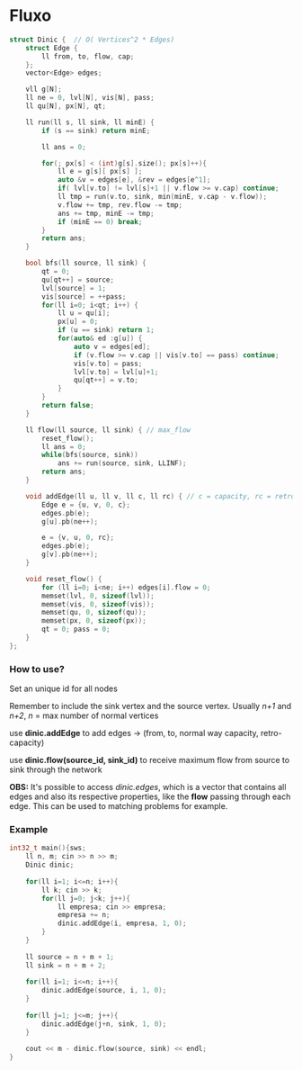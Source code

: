 # Fluxo

```cpp
struct Dinic {  // O( Vertices^2 * Edges)
    struct Edge { 
        ll from, to, flow, cap;
    };
    vector<Edge> edges;

    vll g[N];
    ll ne = 0, lvl[N], vis[N], pass;
    ll qu[N], px[N], qt;

    ll run(ll s, ll sink, ll minE) {
        if (s == sink) return minE;

        ll ans = 0;

        for(; px[s] < (int)g[s].size(); px[s]++){
            ll e = g[s][ px[s] ];
            auto &v = edges[e], &rev = edges[e^1];
            if( lvl[v.to] != lvl[s]+1 || v.flow >= v.cap) continue;
            ll tmp = run(v.to, sink, min(minE, v.cap - v.flow));
            v.flow += tmp, rev.flow -= tmp;
            ans += tmp, minE -= tmp;
            if (minE == 0) break;
        }
        return ans;
    }

    bool bfs(ll source, ll sink) {
        qt = 0;
        qu[qt++] = source;
        lvl[source] = 1;
        vis[source] = ++pass;
        for(ll i=0; i<qt; i++) {
            ll u = qu[i];
            px[u] = 0;
            if (u == sink) return 1;
            for(auto& ed :g[u]) {
                auto v = edges[ed];
                if (v.flow >= v.cap || vis[v.to] == pass) continue;
                vis[v.to] = pass;
                lvl[v.to] = lvl[u]+1;
                qu[qt++] = v.to;
            }
        }
        return false;
    }

    ll flow(ll source, ll sink) { // max_flow
        reset_flow();
        ll ans = 0;
        while(bfs(source, sink))
            ans += run(source, sink, LLINF);
        return ans;
    }

    void addEdge(ll u, ll v, ll c, ll rc) { // c = capacity, rc = retro-capacity;
        Edge e = {u, v, 0, c};
        edges.pb(e);
        g[u].pb(ne++);

        e = {v, u, 0, rc};
        edges.pb(e);
        g[v].pb(ne++);
    }

    void reset_flow() {
        for (ll i=0; i<ne; i++) edges[i].flow = 0;
        memset(lvl, 0, sizeof(lvl));
        memset(vis, 0, sizeof(vis));
        memset(qu, 0, sizeof(qu));
        memset(px, 0, sizeof(px));
        qt = 0; pass = 0;
    }
};
```

### How to use?

Set an unique id for all nodes

Remember to include the sink vertex and the source vertex. Usually *n+1* and *n+2*, *n* = max number of normal vertices

use **dinic.addEdge** to add edges -> (from, to, normal way capacity, retro-capacity)

use **dinic.flow(source_id, sink_id)** to receive maximum flow from source to sink through the network

**OBS:** It's possible to access *dinic.edges*, which is a vector that contains all edges and also its respective properties, like the **flow** passing through each edge. This can be used to matching problems for example.

### Example

```cpp
int32_t main(){sws;
    ll n, m; cin >> n >> m;
    Dinic dinic;
 
    for(ll i=1; i<=n; i++){
        ll k; cin >> k;
        for(ll j=0; j<k; j++){
            ll empresa; cin >> empresa;
            empresa += n;
            dinic.addEdge(i, empresa, 1, 0);
        }
    }
 
    ll source = n + m + 1;
    ll sink = n + m + 2;
 
    for(ll i=1; i<=n; i++){
        dinic.addEdge(source, i, 1, 0);
    }
 
    for(ll j=1; j<=m; j++){
        dinic.addEdge(j+n, sink, 1, 0);
    }
 
    cout << m - dinic.flow(source, sink) << endl;
}
```